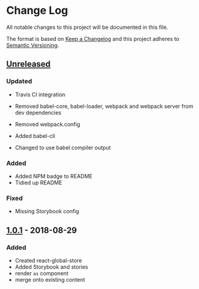 # Change Log
All notable changes to this project will be documented in this file.

The format is based on [Keep a Changelog](http://keepachangelog.com/)
and this project adheres to [Semantic Versioning](http://semver.org/).

## [Unreleased][]
### Updated
- Travis CI integration

- Removed babel-core, babel-loader, webpack and webpack server from dev dependencies
- Removed webpack.config
- Added babel-cli
- Changed to use babel compiler output

### Added
- Added NPM badge to README
- Tidied up README

### Fixed
- Missing Storybook config

## [1.0.1][] - 2018-08-29

### Added
- Created react-global-store
- Added Storybook and stories
- render `as` component
- merge onto existing content


[Unreleased]: https://github.com/DomainGroupOSS/react-global-store/compare/v1.0.1...HEAD
[1.0.1]: https://github.com/DomainGroupOSS/react-global-store/tree/v1.0.1
